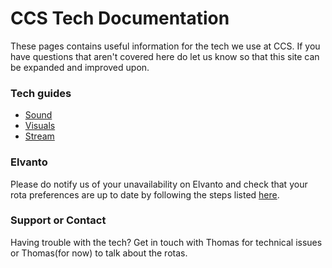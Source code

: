 # CCS Tech Documentation
These pages contains useful information for the tech we use at CCS.
If you have questions that aren't covered here do let us know so that this site can be expanded and improved upon.

### Tech guides

- [Sound](sound.md)
- [Visuals](visuals.md)
- [Stream](stream.md)

### Elvanto

Please do notify us of your unavailability on Elvanto and check that your rota preferences are up to date by following the steps listed [here](elvanto.md).

### Support or Contact

Having trouble with the tech?
Get in touch with Thomas for technical issues or Thomas(for now) to talk about the rotas.

